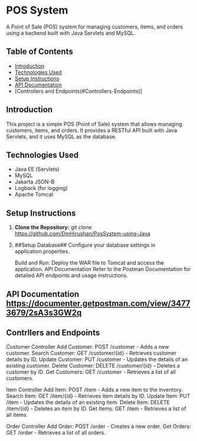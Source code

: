 # POS System

A Point of Sale (POS) system for managing customers, items, and orders using a backend built with Java Servlets and MySQL.

## Table of Contents
- [Introduction](#introduction)
- [Technologies Used](#technologies-used)
- [Setup Instructions](#setup-instructions)
- [API Documentation](#api-documentation)
- [Controllers and Endpoints(#Controllers-Endpoints)]

## Introduction

This project is a simple POS (Point of Sale) system that allows managing customers, items, and orders. It provides a RESTful API built with Java Servlets, and it uses MySQL as the database.

## Technologies Used

- Java EE (Servlets)
- MySQL
- Jakarta JSON-B
- Logback (for logging)
- Apache Tomcat

## Setup Instructions

1. **Clone the Repository:**
   git clone https://github.com/DmHirushan/PosSystem-using-Java

2. ##Setup Database##
   Configure your database settings in application.properties.

    Build and Run: Deploy the WAR file to Tomcat and access the application.
    API Documentation
    Refer to the Postman Documentation for detailed API endpoints and usage instructions.
   

## API Documentation https://documenter.getpostman.com/view/34773679/2sA3s3GW2q

## Contrllers and Endpoints

Customer Controller
Add Customer: POST /customer - Adds a new customer.
Search Customer: GET /customer/{id} - Retrieves customer details by ID.
Update Customer: PUT /customer - Updates the details of an existing customer.
Delete Customer: DELETE /customer/{id} - Deletes a customer by ID.
Get Customers: GET /customer - Retrieves a list of all customers.

Item Controller
Add Item: POST /item - Adds a new item to the inventory.
Search Item: GET /item/{id} - Retrieves item details by ID.
Update Item: PUT /item - Updates the details of an existing item.
Delete Item: DELETE /item/{id} - Deletes an item by ID.
Get Items: GET /item - Retrieves a list of all items.

Order Controller
Add Order: POST /order - Creates a new order.
Get Orders: GET /order - Retrieves a list of all orders.


